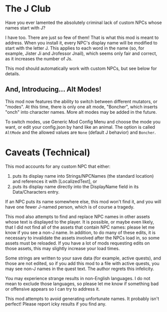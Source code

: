 # The J Club

Have you ever lamented the absolutely criminal lack of custom NPCs whose names
start with J?

I have too. There are just so few of them! That is what this mod is meant to
address. When you install it, every NPC's display name will be modified to
start with the letter J. This applies to each word in the name (so, for
example, Jister Ji and Jrofessor Jnail), which seems only fair and correct, as
it increases the number of Js.

This mod should automatically work with custom NPCs, but see below for details.

## And, Introducing... Alt Modes!

This mod now features the ability to switch between different mutators, or
"modes". At this time, there is only one alt mode, "Boncher", which inserts
"onch" into character names. More alt modes may be added in the future.

To switch modes, use Generic Mod Config Menu and choose the mode you want, or
edit your config.json by hand like an animal. The option is called `AltMode`
and the allowed values are `None` (default J behavior) and `Boncher`.

# Caveats (Technical)

This mod accounts for any custom NPC that either:

1. puts its display name into Strings/NPCNames (the standard location) and
  references it with [LocalizedText], or
2. puts its display name directly into the DisplayName field in its
  Data/Characters entry.

If an NPC puts its name somewhere else, this mod won't find it, and you will
have one fewer J-named person, which is of course a tragedy.

This mod also attempts to find and replace NPC names in other assets whose text
is displayed to the player. It is possible, or maybe even likely, that I did
not find all of the assets that contain NPC names: please let me know if you
see a non-J name. In addition, to do many of these edits, it is necessary to
invalidate the assets involved after the NPCs load in, so some assets must be
reloaded. If you have a lot of mods requesting edits on those assets, this may
slightly increase your load times.

Some strings are written to your save data (for example, active quests), and
those are not edited, so if you add this mod to a file with active quests, you
may see non-J names in the quest text. The author regrets this infelicity.

You may experience strange results in non-English languages. I do not mean to
exclude those languages, so please let me know if something bad or offensive
appears so I can try to address it.

This mod attempts to avoid generating unfortunate names. It probably isn't
perfect! Please report icky results if you find any.
